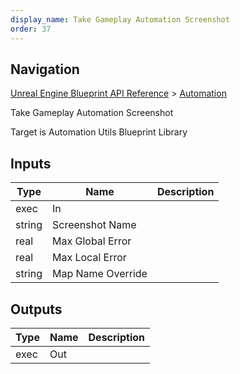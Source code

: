 ```yaml
---
display_name: Take Gameplay Automation Screenshot
order: 37
---
```

## Navigation

[Unreal Engine Blueprint API Reference](https://dev.epicgames.com/documentation/en-us/unreal-engine/BlueprintAPI) > [Automation](https://dev.epicgames.com/documentation/en-us/unreal-engine/BlueprintAPI/Automation)

Take Gameplay Automation Screenshot

Target is Automation Utils Blueprint Library

## Inputs

| Type | Name | Description |
| --- | --- | --- |
| exec | In |  |
| string | Screenshot Name |  |
| real | Max Global Error |  |
| real | Max Local Error |  |
| string | Map Name Override |  |

## Outputs

| Type | Name | Description |
| --- | --- | --- |
| exec | Out |  |
